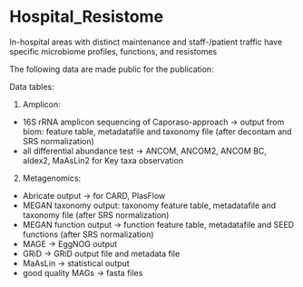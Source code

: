 # Hospital_Resistome
In-hospital areas with distinct maintenance and staff-/patient traffic have specific microbiome profiles, functions, and resistomes

The following data are made public for the publication:

Data tables:

1) Amplicon:
- 16S rRNA amplicon sequencing of Caporaso-approach -> output from biom: feature table, metadatafile and taxonomy file (after decontam and SRS normalization)
- all differential abundance test -> ANCOM, ANCOM2, ANCOM BC, aldex2, MaAsLin2 for Key taxa observation
  
2) Metagenomics:
- Abricate output -> for CARD, PlasFlow
- MEGAN taxonomy output: taxonomy feature table, metadatafile and taxonomy file (after SRS                 normalization)
- MEGAN function output -> function feature table, metadatafile and SEED functions (after SRS             normalization)
- MAGE -> EggNOG output
- GRiD -> GRiD output file and metadata file
- MaAsLin -> statistical output
- good quality MAGs -> fasta files

